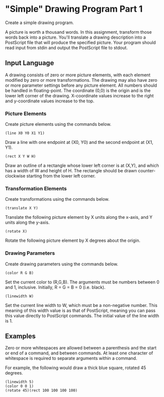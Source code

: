 # "Simple" Drawing Program Part 1

Create a simple drawing program.

A picture is worth a thousand words. In this assignment, transform those words back into a picture. You'll
translate a drawing description into a PostScript file that will produce the specified picture. Your program should
read input from stdin and output the PostScript file to stdout.

## Input Language

A drawing consists of zero or more picture elements, with each element modified by zero or more
transformations. The drawing may also have zero or more parameter settings before any picture element. All
numbers should be handled in floating-point. The coordinate (0,0) is the origin and is the lower left corner of the
drawing. X-coordinate values increase to the right and y-coordinate values increase to the top.

### Picture Elements

Create picture elements using the commands below.
```
(line X0 Y0 X1 Y1)
```
Draw a line with one endpoint at (X0, Y0) and the second endpoint at (X1, Y1).
```
(rect X Y W H)
```
Draw an outline of a rectangle whose lower left corner is at (X,Y), and which has a width of W and height
of H. The rectangle should be drawn counter-clockwise starting from the lower left corner.

### Transformation Elements

Create transformations using the commands below.
```
(translate X Y)
```
Translate the following picture element by X units along the x-axis, and Y units along the y-axis.
```
(rotate X)
```
Rotate the following picture element by X degrees about the origin.

### Drawing Parameters

Create drawing parameters using the commands below.
```
(color R G B)
```
Set the current color to (R,G,B). The arguments must be numbers between 0 and 1, inclusive. Initially, R =
G = B = 0 (i.e. black).
```
(linewidth W)
```
Set the current line width to W, which must be a non-negative number. This meaning of this width value is
as that of PostScript, meaning you can pass this value directly to PostScript commands. The initial value
of the line width is 1.

## Examples

Zero or more whitespaces are allowed between a parenthesis and the start or end of a command, and between
commands. At least one character of whitespace is required to separate arguments within a command.

For example, the following would draw a thick blue square, rotated 45 degrees.

```
(linewidth 5)
(color 0 0 1)
(rotate 45)(rect 100 100 100 100)
```
